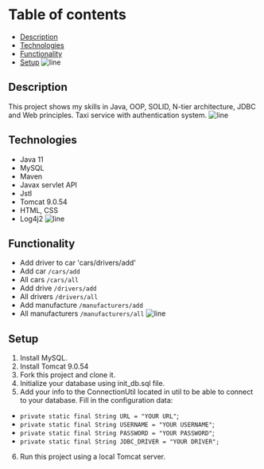 # Table of contents <h>
* [Description](#description)
* [Technologies](#technologies)
* [Functionality](#functionality)
* [Setup](#setup)
  ![line](https://raw.githubusercontent.com/andreasbm/readme/master/assets/lines/rainbow.png)
## Description <h>
This project shows my skills in Java, OOP, SOLID, N-tier architecture, JDBC and Web principles.
Taxi service with authentication system.
  ![line](https://raw.githubusercontent.com/andreasbm/readme/master/assets/lines/rainbow.png)
## Technologies <h>
* Java 11
* MySQL
* Maven
* Javax servlet API
* Jstl
* Tomcat 9.0.54
* HTML, CSS
* Log4j2
  ![line](https://raw.githubusercontent.com/andreasbm/readme/master/assets/lines/rainbow.png)
## Functionality <h>
* Add driver to car 'cars/drivers/add'
* Add car `/cars/add`
* All cars `/cars/all`
* Add drive  `/drivers/add`
* All drivers `/drivers/all`
* Add manufacture `/manufacturers/add`
* All manufacturers `/manufacturers/all`
  ![line](https://raw.githubusercontent.com/andreasbm/readme/master/assets/lines/rainbow.png)
## Setup <h>
1. Install MySQL.
2. Install Tomcat 9.0.54
3. Fork this project and clone it.
4. Initialize your database using init_db.sql file.
5. Add your info to the ConnectionUtil located in util to be able to connect to your database.
Fill in the configuration data:    
-   `private static final String URL = "YOUR URL"`;
-   `private static final String USERNAME = "YOUR USERNAME"`;
-   `private static final String PASSWORD = "YOUR PASSWORD"`;
-   `private static final String JDBC_DRIVER = "YOUR DRIVER";`
6. Run this project using a local Tomcat server.
